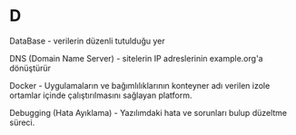 # D

DataBase - verilerin düzenli tutulduğu yer

DNS (Domain Name Server) - sitelerin IP adreslerinin example.org'a dönüştürür

Docker - Uygulamaların ve bağımlılıklarının konteyner adı verilen izole ortamlar içinde çalıştırılmasını sağlayan platform.

Debugging (Hata Ayıklama) - Yazılımdaki hata ve sorunları bulup düzeltme süreci.
